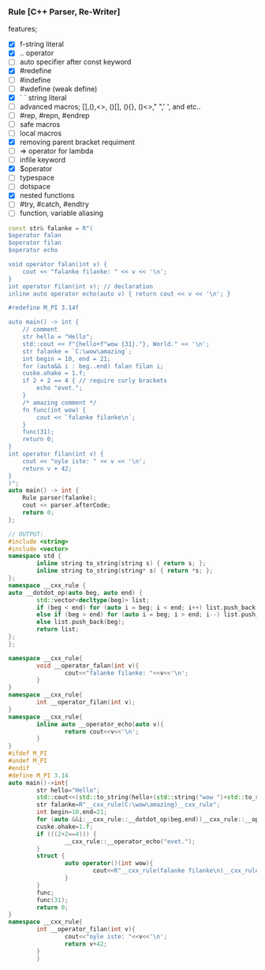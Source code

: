 ### Rule [C++ Parser, Re-Writer]
features;
- [x] f-string literal
- [x] .. operator
- [ ] auto specifier after const keyword
- [x] #redefine
- [ ] #indefine
- [ ] #wdefine (weak define)
- [x] \` \` string literal
- [ ] advanced macros; [],(),<>, ()[], (){}, ()<>," ",' ', and etc..
- [ ] #rep, #repn, #endrep
- [ ] safe macros
- [ ] local macros
- [x] removing parent bracket requiment
- [ ] => operator for lambda
- [ ] infile keyword
- [x] $operator
- [ ] typespace
- [ ] dotspace
- [x] nested functions
- [ ] #try, #catch, #endtry
- [ ] function, variable aliasing
```cpp
const str& falanke = R"(
$operator falan
$operator filan
$operator echo

void operator falan(int v) {
	cout << "falanke filanke: " << v << '\n';
}
int operator filan(int v); // declaration
inline auto operator echo(auto v) { return cout << v << '\n'; }

#redefine M_PI 3.14f

auto main() -> int {
	// comment
	str hello = "Hello";
	std::cout << f"{hello+f"wow {31}."}, World." << '\n';
	str falanke = `C:\wow\amazing`;
	int begin = 10, end = 21;
	for (auto&& i : beg..end) falan filan i;
	cuske.ohake = 1.f;
	if 2 + 2 == 4 { // require curly brackets
		echo "evet.";
	}
	/* amazing comment */
	fn func(int wow) {
		cout << `falanke filanke\n`;
	}
	func(31);
	return 0;
}
int operator filan(int v) {
	cout << "oyle iste: " << v << '\n';
	return v + 42;
}
)";
auto main() -> int {
	Rule parser(falanke);
	cout << parser.afterCode;
	return 0;
};
```

```cpp
// OUTPUT:
#include <string>
#include <vector>
namespace std {
        inline string to_string(string s) { return s; };
        inline string to_string(string* s) { return *s; };
};
namespace __cxx_rule {
auto __dotdot_op(auto beg, auto end) {
        std::vector<decltype(beg)> list;
        if (beg < end) for (auto i = beg; i < end; i++) list.push_back(i);
        else if (beg > end) for (auto i = beg; i > end; i--) list.push_back(i);
        else list.push_back(beg);
        return list;
};
};

namespace __cxx_rule{
        void __operator_falan(int v){
                cout<<"falanke filanke: "<<v<<'\n';
        }
}
namespace __cxx_rule{
        int __operator_filan(int v);
}
namespace __cxx_rule{
        inline auto __operator_echo(auto v){
                return cout<<v<<'\n';
        }
}
#ifdef M_PI
#undef M_PI
#endif
#define M_PI 3.14
auto main()->int{
        str hello="Hello";
        std::cout<<(std::to_string(hello+(std::string("wow ")+std::to_string(31)+std::string(".")))+std::string(", World."))<<'\n';
        str falanke=R"__cxx_rule(C:\wow\amazing)__cxx_rule";
        int begin=10,end=21;
        for (auto &&i:__cxx_rule::__dotdot_op(beg,end))__cxx_rule::__operator_falan(__cxx_rule::__operator_filan(i));
        cuske.ohake=1.f;
        if (((2+2==4))) {
                __cxx_rule::__operator_echo("evet.");
        }
        struct {
                auto operator()(int wow){
                        cout<<R"__cxx_rule(falanke filanke\n)__cxx_rule";
                }
        }
        func;
        func(31);
        return 0;
}
namespace __cxx_rule{
        int __operator_filan(int v){
                cout<<"oyle iste: "<<v<<'\n';
                return v+42;
        }
        }
```
